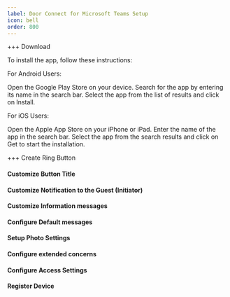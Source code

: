 ```yaml
---
label: Door Connect for Microsoft Teams Setup
icon: bell
order: 800
---
```


+++ Download

To install the app, follow these instructions:

For Android Users:

Open the Google Play Store on your device.
Search for the app by entering its name in the search bar.
Select the app from the list of results and click on Install.

For iOS Users:

Open the Apple App Store on your iPhone or iPad.
Enter the name of the app in the search bar.
Select the app from the search results and click on Get to start the installation.

+++ Create Ring Button



#### Customize Button Title


#### Customize Notification to the Guest (Initiator)



#### Customize Information messages



#### Configure Default messages



#### Setup Photo Settings



#### Configure extended concerns



#### Configure Access Settings




#### Register Device

